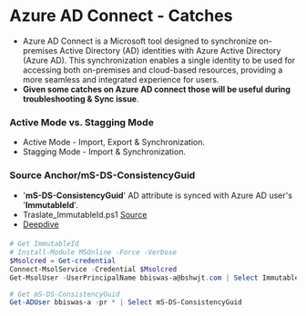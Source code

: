 # Azure AD Connect - Catches
- Azure AD Connect is a Microsoft tool designed to synchronize on-premises Active Directory (AD) identities with Azure Active Directory (Azure AD). This synchronization enables a single identity to be used for accessing both on-premises and cloud-based resources, providing a more seamless and integrated experience for users.
- **Given some catches on Azure AD connect those will be useful during troubleshooting & Sync issue**.

### Active Mode vs. Stagging Mode
- Active Mode - Import, Export & Synchronization.
- Stagging Mode - Import & Synchronization.

### Source Anchor/mS-DS-ConsistencyGuid
- '**mS-DS-ConsistencyGuid**' AD attribute is synced with Azure AD user's '**ImmutableId**'.
- Traslate_ImmutableId.ps1 [Source](https://blog.jumlin.com/2018/09/powershell-script-convert-immutableid/)
- [Deepdive](https://www.youtube.com/watch?v=e9f0VXNqCuY)

####

```powershell
# Get ImmutableId
# Install-Module MSOnline -Force -Verbose 
$Msolcred = Get-credential
Connect-MsolService -Credential $Msolcred
Get-MsolUser -UserPrincipalName bbiswas-a@bshwjt.com | Select ImmutableId

# Get mS-DS-ConsistencyGuid
Get-ADUser bbiswas-a -pr * | Select mS-DS-ConsistencyGuid
```
